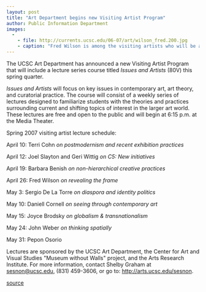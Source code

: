 ```yaml
---
layout: post
title: "Art Department begins new Visiting Artist Program"
author: Public Information Department
images:
  -
    - file: http://currents.ucsc.edu/06-07/art/wilson_fred.200.jpg
    - caption: "Fred Wilson is among the visiting artists who will be at UCSC this spring."
---
```


The UCSC Art Department has announced a new Visiting Artist Program that will include a lecture series course titled _Issues and Artists_ (80V) this spring quarter.

_Issues and Artists_ will focus on key issues in contemporary art, art theory, and curatorial practice. The course will consist of a weekly series of lectures designed to familiarize students with the theories and practices surrounding current and shifting topics of interest in the larger art world. These lectures are free and open to the public and will begin at 6:15 p.m. at the Media Theater.

Spring 2007 visiting artist lecture schedule:

April 10: Terri Cohn _on postmodernism and recent exhibition practices_

April 12: Joel Slayton and Geri Wittig _on C5: New initiatives_

April 19: Barbara Benish _on non-hierarchical creative practices_

April 26: Fred Wilson _on revealing the frame_

May 3: Sergio De La Torre _on diaspora and identity politics_

May 10: Daniell Cornell _on seeing through contemporary art_

May 15: Joyce Brodsky _on globalism & transnationalism_

May 24: John Weber _on thinking spatially_

May 31: Pepon Osorio

Lectures are sponsored by the UCSC Art Department, the Center for Art and Visual Studies "Museum without Walls" project, and the Arts Research Institute. For more information, contact Shelby Graham at [sesnon@ucsc.edu][1], (831) 459-3606, or go to: <http://arts.ucsc.edu/sesnon>.

[1]: mailto:sesnon@ucsc.edu

[source](http://www1.ucsc.edu/currents/06-07/04-09/brief-artists.asp "Permalink to brief-artists")
